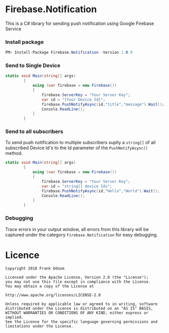 # Firebase.Notification
This is a C# library for sending push notification using Google Firebase Service


### Install package
```c#
PM> Install-Package Firebase.Notification -Version 1.0.0
```
### Send to Single Device
``` c#
static void Main(string[] args)
        {
            using (var firebase = new Firebase())
            {
                firebase.ServerKey = "Your Server Key";
                var id = "{Your Device Id}";
                firebase.PushNotifyAsync(id,"title","message").Wait();
                Console.ReadLine();
            }               
        }
 ```
        
        
        
 ### Send to all subscribers
 To send push notification to multiple subscribers suplly a `string[]` of all subscribed Device Id's to the Id parameter of the `PushNotifyAsync()` method.
``` c#
static void Main(string[] args)
        {
            using (var firebase = new Firebase())
            {
                firebase.ServerKey = "Your Server Key";
                var id = "string[] device Ids";
                firebase.PushNotifyAsync(id,"Hello","World").Wait();
                Console.ReadLine();
            }               
        }
```

### Debugging
Trace errors in your output window, all errors from this library will be captured under the category `Firebase.Notification` for easy debugging.


# Licence

```
Copyright 2018 Frank Odoom

Licensed under the Apache License, Version 2.0 (the "License");
you may not use this file except in compliance with the License.
You may obtain a copy of the License at

http://www.apache.org/licenses/LICENSE-2.0

Unless required by applicable law or agreed to in writing, software
distributed under the License is distributed on an "AS IS" BASIS,
WITHOUT WARRANTIES OR CONDITIONS OF ANY KIND, either express or implied.
See the License for the specific language governing permissions and
limitations under the License.
````

